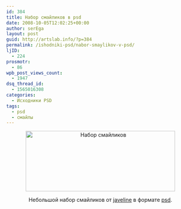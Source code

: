 ```yaml
---
id: 384
title: Набор смайликов в psd
date: 2008-10-05T12:02:25+00:00
author: serEga
layout: post
guid: http://artslab.info/?p=384
permalink: /ishodniki-psd/nabor-smaylikov-v-psd/
ljID:
  - 224
prosmotr:
  - 86
wpb_post_views_count:
  - 1947
dsq_thread_id:
  - 1565016308
categories:
  - Исходники PSD
tags:
  - psd
  - смайлы
---
```

<p style="text-align: center;">
  <img class="aligncenter" title="smilespackbyjaveline" src="http://artslab.info/wp-content/uploads/smilespackbyjaveline.jpg" alt="Набор смайликов" width="400" height="162" />
</p>

<p style="text-align: center;">
  Небольшой набор смайликов от <a href="http://www.javelines.ru" target="_blank">javeline</a> в формате <a href="http://www.javelines.ru/wp-content/uploads/2008/10/SMILESPACKBYJAVELINE.rar" target="_blank">psd</a>.
</p>